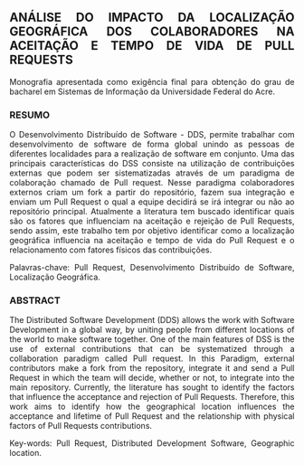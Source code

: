 <div style="text-align: justify"> 

## ANÁLISE DO IMPACTO DA LOCALIZAÇÃO GEOGRÁFICA DOS COLABORADORES NA ACEITAÇÃO E TEMPO DE VIDA DE PULL REQUESTS

Monografia apresentada como exigência final para obtenção do grau de bacharel em Sistemas de Informação da Universidade Federal do Acre.

### RESUMO

O Desenvolvimento Distribuído de Software - DDS, permite trabalhar com desenvolvimento de software de forma global unindo as pessoas de diferentes localidades para a realização de software em conjunto. Uma das principais características do DSS consiste na utilização de contribuições externas que podem ser sistematizadas através de um paradigma de colaboração chamado de Pull request. Nesse paradigma colaboradores externos criam um fork a partir do repositório, fazem sua integração e enviam um Pull Request o qual a equipe decidirá se irá integrar ou não ao repositório principal. Atualmente a literatura tem buscado identificar quais são os fatores que influenciam na aceitação e rejeição de Pull Requests, sendo assim, este trabalho tem por objetivo identificar como a localização geográfica influencia na aceitação e tempo de vida do Pull Request e o relacionamento com fatores físicos das contribuições.

Palavras-chave: Pull Request, Desenvolvimento Distribuído de Software, Localização Geográfica.

### ABSTRACT

The Distributed Software Development (DDS) allows the work with Software Development in a global way, by uniting people from different locations of the world to make software together. One of the main features of DSS is the use of external contributions that can be systematized through a collaboration paradigm called Pull request. In this Paradigm, external contributors make a fork from the repository, integrate it and send a Pull Request in which the team will decide, whether or not, to integrate into the main repository. Currently, the literature has sought to identify the factors that influence the acceptance and rejection of Pull Requests. Therefore, this work aims to identify how the geographical location influences the acceptance and lifetime of Pull Request and the relationship with physical factors of Pull Requests contributions.

Key-words: Pull Request, Distributed Development Software, Geographic location.

</div>
